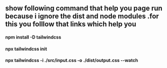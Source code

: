 ## show following command that help you page run because i ignore the dist and node modules .for this you folllow that links which help you
#### npm install -D tailwindcss
#### npx tailwindcss init
#### npx tailwindcss -i ./src/input.css -o ./dist/output.css --watch

